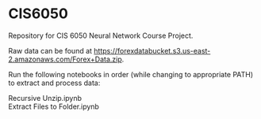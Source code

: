 # CIS6050

Repository for CIS 6050 Neural Network Course Project. 

Raw data can be found at https://forexdatabucket.s3.us-east-2.amazonaws.com/Forex+Data.zip.

Run the following notebooks in order (while changing to appropriate PATH) to extract and process data:

Recursive Unzip.ipynb  
Extract Files to Folder.ipynb
